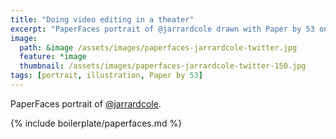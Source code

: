 ```yaml
---
title: "Doing video editing in a theater"
excerpt: "PaperFaces portrait of @jarrardcole drawn with Paper by 53 on an iPad."
image: 
  path: &image /assets/images/paperfaces-jarrardcole-twitter.jpg 
  feature: *image
  thumbnail: /assets/images/paperfaces-jarrardcole-twitter-150.jpg
tags: [portrait, illustration, Paper by 53]
---
```


PaperFaces portrait of [@jarrardcole](https://twitter.com/jarrardcole).

{% include boilerplate/paperfaces.md %}
